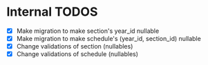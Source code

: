 # Internal TODOS

- [x] Make migration to make section's year_id nullable
- [x] Make migration to make schedule's (year_id, section_id) nullable
- [x] Change validations of section (nullables)
- [x] Change validations of schedule (nullables)
